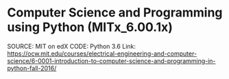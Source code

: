 # Computer Science and Programming using Python (MITx_6.00.1x)
SOURCE: MIT on edX
CODE: Python 3.6
Link: https://ocw.mit.edu/courses/electrical-engineering-and-computer-science/6-0001-introduction-to-computer-science-and-programming-in-python-fall-2016/
